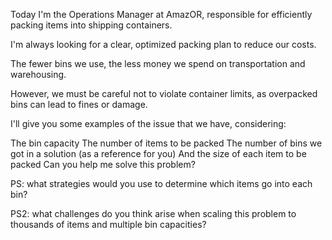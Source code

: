 Today I'm the Operations Manager at AmazOR, responsible for efficiently packing items into shipping containers.

I'm always looking for a clear, optimized packing plan to reduce our costs.

The fewer bins we use, the less money we spend on transportation and warehousing.

However, we must be careful not to violate container limits, as overpacked bins can lead to fines or damage.

I'll give you some examples of the issue that we have, considering:

The bin capacity
The number of items to be packed
The number of bins we got in a solution (as a reference for you)
And the size of each item to be packed
Can you help me solve this problem?

PS: what strategies would you use to determine which items go into each bin?

PS2: what challenges do you think arise when scaling this problem to thousands of items and multiple bin capacities?

